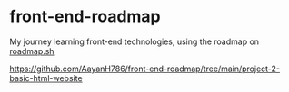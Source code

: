 # front-end-roadmap
My journey learning front-end technologies, using the roadmap on [roadmap.sh](https://roadmap.sh/frontend?r=frontend-beginner)

https://github.com/AayanH786/front-end-roadmap/tree/main/project-2-basic-html-website
